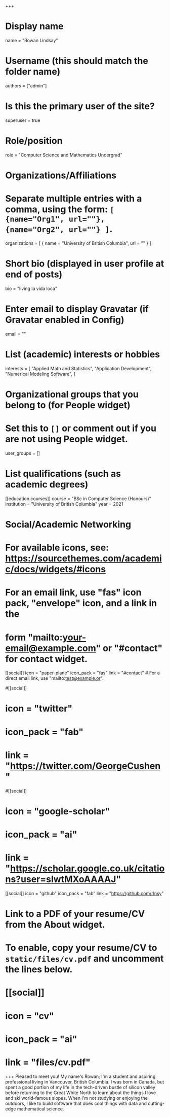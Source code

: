 +++
# Display name
name = "Rowan Lindsay"

# Username (this should match the folder name)
authors = ["admin"]

# Is this the primary user of the site?
superuser = true

# Role/position
role = "Computer Science and Mathematics Undergrad"

# Organizations/Affiliations
#   Separate multiple entries with a comma, using the form: `[ {name="Org1", url=""}, {name="Org2", url=""} ]`.
organizations = [ { name = "University of British Columbia", url = "" } ]

# Short bio (displayed in user profile at end of posts)
bio = "living la vida loca"

# Enter email to display Gravatar (if Gravatar enabled in Config)
email = ""

# List (academic) interests or hobbies
interests = [
  "Applied Math and Statistics",
  "Application Development",
  "Numerical Modeling Software",
]

# Organizational groups that you belong to (for People widget)
#   Set this to `[]` or comment out if you are not using People widget.
user_groups = []

# List qualifications (such as academic degrees)
[[education.courses]]
  course = "BSc in Computer Science (Honours)"
  institution = "University of British Columbia"
  year = 2021

# Social/Academic Networking
# For available icons, see: https://sourcethemes.com/academic/docs/widgets/#icons
#   For an email link, use "fas" icon pack, "envelope" icon, and a link in the
#   form "mailto:your-email@example.com" or "#contact" for contact widget.

[[social]]
  icon = "paper-plane"
  icon_pack = "fas"
  link = "#contact"  # For a direct email link, use "mailto:test@example.or".

#[[social]]
#  icon = "twitter"
#  icon_pack = "fab"
#  link = "https://twitter.com/GeorgeCushen"

#[[social]]
#  icon = "google-scholar"
#  icon_pack = "ai"
#  link = "https://scholar.google.co.uk/citations?user=sIwtMXoAAAAJ"

[[social]]
  icon = "github"
  icon_pack = "fab"
  link = "https://github.com/rlnsy"

# Link to a PDF of your resume/CV from the About widget.
# To enable, copy your resume/CV to `static/files/cv.pdf` and uncomment the lines below.
# [[social]]
#   icon = "cv"
#   icon_pack = "ai"
#   link = "files/cv.pdf"

+++
Pleased to meet you! My name's Rowan; I'm a student and aspiring professional living in Vancouver, British Columbia. I was born in Canada, but spent a good portion of my life in the tech-driven bustle of silicon valley before returning to the Great White North to learn about the things I love and ski world-famous slopes. When I'm not studying or enjoying the outdoors, I like to build software that does cool things with data and cutting-edge mathematical science.   
